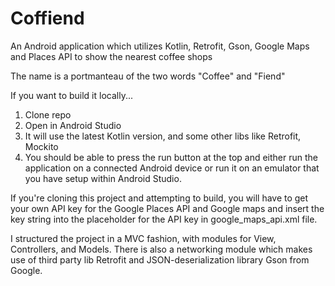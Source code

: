 # Coffiend
An Android application which utilizes Kotlin, Retrofit, Gson, Google Maps and Places API to show the nearest coffee shops

The name is a portmanteau of the two words "Coffee" and "Fiend"

If you want to build it locally...

1.  Clone repo
2.  Open in Android Studio
3.  It will use the latest Kotlin version, and some other libs like Retrofit, Mockito
4.  You should be able to press the run button at the top and either run the application on a connected Android device or run it on an emulator that you have setup within Android Studio.

If you're cloning this project and attempting to build, you will have to get your own API key for the Google Places API and Google maps and insert the key string into the placeholder for the API key in google_maps_api.xml file.

I structured the project in a MVC fashion, with modules for View, Controllers, and Models.  There is also a networking module which makes use of third party lib Retrofit and JSON-deserialization library Gson from Google.
